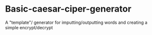 # Basic-caesar-ciper-generator
A "template"/ generator for imputting/outputting words and creating a simple encrypt/decrypt
